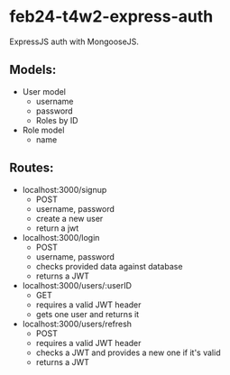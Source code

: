 # feb24-t4w2-express-auth

ExpressJS auth with MongooseJS.

## Models: 

- User model 
	- username
	- password
	- Roles by ID  
- Role model	
	- name 

## Routes:

- localhost:3000/signup
	- POST 
	- username, password
	- create a new user
	- return a jwt 
- localhost:3000/login 
	- POST 
	- username, password
	- checks provided data against database 
	- returns a JWT
- localhost:3000/users/:userID
	- GET 
	- requires a valid JWT header 
	- gets one user and returns it
- localhost:3000/users/refresh
	- POST 
	- requires a valid JWT header 
	- checks a JWT and provides a new one if it's valid 
	- returns a JWT 